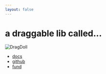 ```yaml
---
layout: false
---
```


<main class="landing">
  <h1>a draggable lib called...</h1>
  <img class="logo" src="/dragdoll-cartoon-logo.png" alt="DragDoll" draggable="false" />
  <nav>
    <ul>
      <li><a href="/dragdoll/docs/getting-started">docs</a></li>
      <li><a href="https://github.com/niklasramo/dragdoll">github</a></li>
      <li><a href="https://github.com/sponsors/niklasramo">fund</a></li>
    </ul>
  </nav>
</main>
